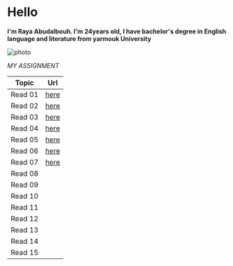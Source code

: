 # Hello
**I'm Raya Abudalbouh. I'm 24years old, I have bachelor's degree in English language and literature from yarmouk University**

![photo](https://scontent.famm6-1.fna.fbcdn.net/v/t1.0-9/122098946_3454115184668491_7769663975691825232_o.jpg?_nc_cat=102&ccb=2&_nc_sid=174925&_nc_eui2=AeHOXTmjPcEykeRU8eeQo3S22fRqiYV0HMLZ9GqJhXQcwim9gEISfm4bFrY_i2hhhGik7xH7DE9YqeXC9Ulvfhtb&_nc_ohc=wQXP42xhQygAX9viVMO&_nc_ht=scontent.famm6-1.fna&oh=ba0a3bb7f30d90f494510071fde2fde3&oe=6016EC48)

 *MY ASSIGNMENT*

Topic     |  Url
----------|----------
Read 01 |[here](https://raya33.github.io/Code-201-Reading-Notes/Read%2001/)
Read 02 |[here](https://raya33.github.io/Code-201-Reading-Notes/Read%2002/class-02)
Read 03 |[here](https://raya33.github.io/Code-201-Reading-Notes/Read%2003/)
Read 04 |[here](https://raya33.github.io/Code-201-Reading-Notes/Read%2004/)
Read 05 |[here](https://raya33.github.io/Code-201-Reading-Notes/Read%2005/)
Read 06 |[here](https://raya33.github.io/Code-201-Reading-Notes/Read%2006/)
Read 07 |[here](https://raya33.github.io/Code-201-Reading-Notes/Read%2007/)
Read 08 |
Read 09 |
Read 10 |
Read 11 |
Read 12 |
Read 13 |
Read 14 |
Read 15 |
